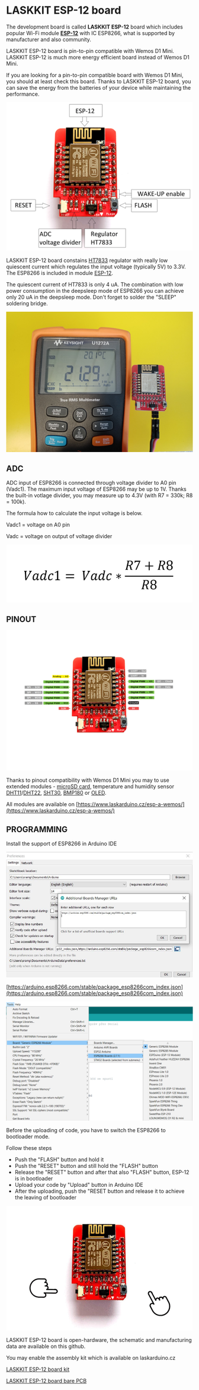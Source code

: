 # LASKKIT ESP-12 board

The development board is called **LASKKIT ESP-12** board which includes popular Wi-Fi module **[ESP-12](https://www.laskarduino.cz/ai-thinker-esp-12e-esp8266-wifi-modul/)** with IC ESP8266, what is supported by manufacturer and also community.

LASKKIT ESP-12 board is pin-to-pin compatible with Wemos D1 Mini. LASKKIT ESP-12 is much more energy efficient board instead of Wemos D1 Mini.

If you are looking for a pin-to-pin compatible board with Wemos D1 Mini, you should at least check this board. Thanks to LASKKIT ESP-12 board, you can save the energy from the batteries of your device while maintaining the performance. 

![LASKKIT ESP-12 board description](https://github.com/LasKKit/ESP12-Board/blob/main/img/LASKKIT_ESP-12_board_desc.jpg)

LASKKIT ESP-12 board constains [HT7833](https://www.laskarduino.cz/holtek-ht7833-3-3v-0-5a-stabilizator--sot-89/) regulator with really low quiescent current which regulates  the input voltage (typically 5V) to 3.3V. The ESP8266 is included in module [ESP-12](https://www.laskarduino.cz/ai-thinker-esp-12e-esp8266-wifi-modul/).
  
The quiescent current of HT7833 is only 4 uA. The combination with low power consumption in the deepsleep mode of ESP8266 you can achieve only 20 uA in the deepsleep mode. Don't forget to solder the "SLEEP" soldering bridge.

![LASKKIT ESP-12 board deepsleep current](https://github.com/LasKKit/ESP12-Board/blob/main/img/LASKKIT_ESP-12_board_deepsleep.jpg)

## ADC
ADC input of ESP8266 is connected through voltage divider to A0 pin (Vadc1). The maximum input voltage of ESP8266 may be up to 1V. Thanks the built-in votlage divider, you may measure up to 4.3V (with R7 = 330k; R8 = 100k).

The formula how to calculate the input voltage is below.

Vadc1 = voltage on A0 pin

Vadc = voltage on output of voltage divider

![LASKKIT ESP-12 board ADC voltage divider](https://github.com/LasKKit/ESP12-Board/blob/main/img/LASKKIT_ESP-12_board_adc.JPG)

## PINOUT

![LASKKIT ESP-12 board pinout](https://github.com/LasKKit/ESP12-Board/blob/main/img/LASKKIT_ESP-12_board_pinout.jpg)

Thanks to pinout compatibility with Wemos D1 Mini you may to use extended modules - [microSD card](https://www.laskarduino.cz/wemos-d1-mini-microsd-shield/), temperature and humidity sensor [DHT11](https://www.laskarduino.cz/wemos-d1-mini-dht11-shield/)/[DHT22](https://www.laskarduino.cz/wemos-d1-mini-dht22-shield/), [SHT30](https://www.laskarduino.cz/wemos-d1-mini-sht30-shield--i2c/), [BMP180](https://www.laskarduino.cz/wemos-d1-mini-bmp180-shield/) or [OLED](https://www.laskarduino.cz/wemos-d1-mini-64x48-oled-displej-shield--i2c/).

All modules are available on [https://www.laskarduino.cz/esp-a-wemos/](https://www.laskarduino.cz/esp-a-wemos/)

## PROGRAMMING
Install the support of ESP8266 in Arduino IDE

![LASKKIT ESP-12 board Arduino IDE](https://github.com/LasKKit/ESP12-Board/blob/main/img/LASKKIT_ESP-12_board_Preference.jpg)

[https://arduino.esp8266.com/stable/package_esp8266com_index.json](https://arduino.esp8266.com/stable/package_esp8266com_index.json)

![LASKKIT ESP-12 board Arduino IDE](https://github.com/LasKKit/ESP12-Board/blob/main/img/LASKKIT_ESP-12_board_Generic_ESP8266_Module.png)

Before the uploading of code, you have to switch the ESP8266 to bootloader mode.

Follow these steps
 * Push the "FLASH" button and hold it
 * Push the "RESET" button and still hold the "FLASH" button
 * Release the "RESET" button and after that also "FLASH" button, ESP-12 is in bootloader
 * Upload your code by "Upload" button in Arduino IDE
 * After the uploading, push the "RESET button and release it to achieve the leaving of bootloader

![LASKKIT ESP-12 board Arduino IDE](https://github.com/LasKKit/ESP12-Board/blob/main/img/LASKKIT_ESP-12_board_gif.gif)

LASKKIT ESP-12 board is open-hardware, the schematic and manufacturing data are available on this github.

You may enable the assembly kit which is available on laskarduino.cz

[LASKKIT ESP-12 board kit](https://www.laskarduino.cz/laskkit-esp-12-board)

[LASKKIT ESP-12 board bare PCB](https://www.laskarduino.cz/laskkit-esp-12-board--plosny-spoj)
